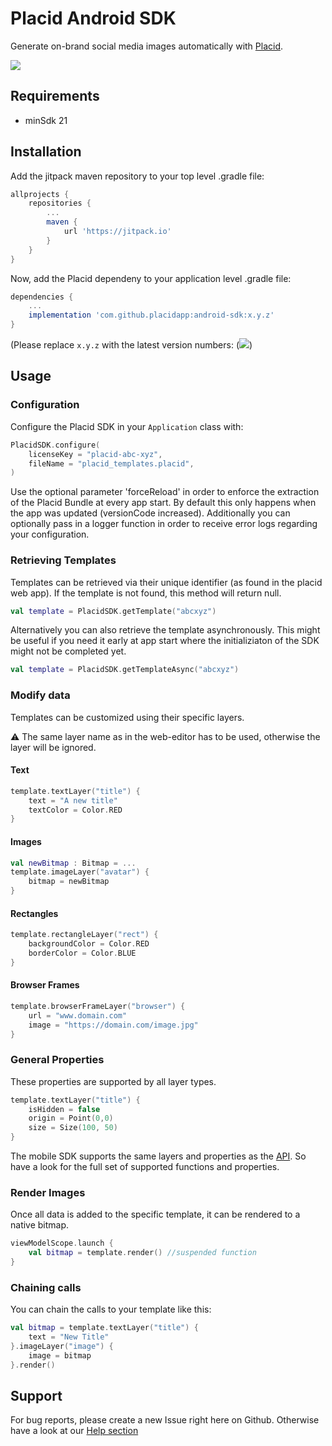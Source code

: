 # Placid Android SDK

Generate on-brand social media images automatically with [Placid](https://placid.app).

[![](https://jitpack.io/v/com.github.placidapp/android-sdk.svg)](https://jitpack.io/#com.github.placidapp/android-sdk)

## Requirements

- minSdk 21


## Installation

Add the jitpack maven repository to your top level .gradle file:

```groovy
allprojects {
    repositories {
        ...
        maven {
            url 'https://jitpack.io'
        }
    }
}
```

Now, add the Placid dependeny to your application level .gradle file:
```groovy
dependencies {
    ...
    implementation 'com.github.placidapp:android-sdk:x.y.z'
}
```
(Please replace ```x.y.z``` with the latest version numbers: ([![](https://jitpack.io/v/com.github.placidapp/android-sdk.svg)](https://jitpack.io/#com.github.placidapp/android-sdk))


## Usage

### Configuration

Configure the Placid SDK in your `Application` class with:
```kotlin
PlacidSDK.configure(
    licenseKey = "placid-abc-xyz",
    fileName = "placid_templates.placid",
)
```
Use the optional parameter 'forceReload' in order to enforce the extraction of the Placid Bundle at every app start. By default this only happens when the app was updated (versionCode increased).
Additionally you can optionally pass in a logger function in order to receive error logs regarding your configuration.

### Retrieving Templates

Templates can be retrieved via their unique identifier (as found in the placid web app). If the template is not found, this method will return null.
```kotlin
val template = PlacidSDK.getTemplate("abcxyz")
```

Alternatively you can also retrieve the template asynchronously. This might be useful if you need it early at app start where the initializiaton of the SDK might not be completed yet.
```kotlin
val template = PlacidSDK.getTemplateAsync("abcxyz")
```

### Modify data

Templates can be customized using their specific layers.

:warning: The same layer name as in the web-editor has to be used, otherwise the layer will be ignored. 

#### Text

```kotlin
template.textLayer("title") {
    text = "A new title"
    textColor = Color.RED
}
```

#### Images

```kotlin
val newBitmap : Bitmap = ...
template.imageLayer("avatar") {
    bitmap = newBitmap
}
```

#### Rectangles

```kotlin
template.rectangleLayer("rect") {
    backgroundColor = Color.RED
    borderColor = Color.BLUE
}
```

#### Browser Frames

```kotlin
template.browserFrameLayer("browser") {
    url = "www.domain.com"
    image = "https://domain.com/image.jpg"
}
```

### General Properties

These properties are supported by all layer types.

```kotlin
template.textLayer("title") {
    isHidden = false
    origin = Point(0,0)
    size = Size(100, 50)
}
```

The mobile SDK supports the same layers and properties as the [API](https://placid.app/docs/2.0/rest/layers). So have a look for the full set of supported functions and properties.

### Render Images
Once all data is added to the specific template, it can be rendered to a native bitmap.

```kotlin
viewModelScope.launch {
    val bitmap = template.render() //suspended function
}
```

### Chaining calls

You can chain the calls to your template like this:

```kotlin
val bitmap = template.textLayer("title") {
    text = "New Title"
}.imageLayer("image") {
    image = bitmap
}.render()
```


## Support

For bug reports, please create a new Issue right here on Github. Otherwise have a look at our [Help section](https://placid.app/help)
